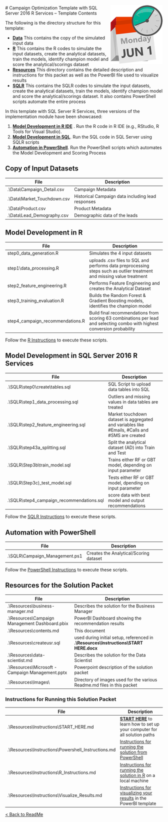 <img src="Images/management.png" align="right">
# Campaign Optimization Template with SQL Server 2016 R Services – Template Contents

The following is the directory structure for this template:

- [**Data**](#copy-of-input-datasets)  This contains the copy of the simulated input data
- [**R**](#model-development-in-r)  This contains the R codes to simulate the input datasets, create the analytical datasets, train the models, identify champion model and score the analytical/scorings dataset
- [**Resources**](#resources-for-the-solution-packet) This directory contains the detailed description and instructions for this packet as well as the PowerBI file used to visualize results
- [**SQLR**](#model-development-in-sql-server-2016-r-services) This contains the SQLR codes to simulate the input datasets, create the analytical datasets, train the models, identify champion model and score the analytical/scorings dataset. It also contains PowerShell scripts automate the entire process

In this template with SQL Server R Services, three versions of the implementation module have been showcased:

1. [**Model Development in R IDE**](#model-development-in-r)  . Run the R code in R IDE (e.g., RStudio, R Tools for Visual Studio).
2. [**Model Development in SQL**](#model-development-in-sql-server-2016-r-services). Run the SQL code in SQL Server using SQLR scripts
3. [**Automation in PowerShell**](#automation-with-powershell). Run the PowerShell scripts which automates the Model Development and Scoring Process


## Copy of Input Datasets

| File | Description |
| --- | --- |
| .\Data\Campaign\_Detail.csv | Campaign Metadata |
| .\Data\Market\_Touchdown.csv | Historical Campaign data including lead responses |
| .\Data\Product.csv | Product Metadata |
| .\Data\Lead\_Demography.csv | Demographic data of the leads |

## Model Development in R

| File | Description |
| --- | --- |
| step0\_data\_generation.R | Simulates the 4 input datasets |
| step1\data\_processing.R | uploads .csv files to SQL and performs data preprocessing steps such as outlier treatment and missing value treatment  | 
| step2\_feature\_engineering.R | Performs Feature Engineering and creates the Analytical Dataset 
| step3\_training\_evaluation.R | Builds the Random Forest &amp; Gradient Boosting models, identifies the champion model | 
| step4\_campaign\_recommendations.R | Build final recommendations from scoring 63 combinations per lead and selecting combo with highest conversion probability  |


Follow the [R Instructions](Instructions/R_Instructions.md) to execute these scripts.


## Model Development in SQL Server 2016 R Services

| File | Description |
| --- | --- |
| .\SQLR\step0\create\tables.sql | SQL Script to upload data tables into SQL |
| .\SQLR\step1\_data\_processing.sql  | Outliers and missing values in data tables are treated |
| .\SQLR\step2\_feature\_engineering.sql | Market touchdown dataset is aggregated and variables like #Emails, #Calls and #SMS are created |
| .\SQLR\step43a\_splitting.sql | Split the analytical dataset (AD) into Train and Test |
| .\SQLR\Step3b\train\_model.sql | Trains either RF or GBT model, depending on input parameter |
| .\SQLR\Step3c)_test\_model.sql | Tests either RF or GBT model, dpending on input parameter |
| .\SQLR\step4\_campaign\_recommendations.sql | score data with best model and output recommendations |

Follow the [SQLR Instructions](Instructions/SQLR_Instructions.md) to execute these scripts.


## Automation with PowerShell
| File | Description |
| --- | --- |
| .\SQLR\Campaign_Management.ps1 | Creates the Analytical/Scoring dataset |


Follow the [PowerShell Instructions](Instructions/Powershell_Instructions.md) to execute these scripts.


## Resources for the Solution Packet
| File | Description |
| --- | --- |
| .\Resources\business-manager.md | Describes the solution for the Business Manager |
| .\Resources\Campaign Management Dashboard.pbix | PowerBI Dashboard showing the recommendation results |
| .\Resources\contents.md | This document |
| .\Resources\createusr.sql | used during initial setup, referenced in **.\Resources\Instructions\START HERE.docx** |
| .\Resources\data-scientist.md | Describes the solution for the Data Scientist |
| .\Resources\Microsoft - Campaign Management.pptx | Powerpoint description of the solution packet |
| .\Resources\Images\ | Directory of images used for the various Readme.md files in this packet |

###  Instructions for Running this Solution Packet
| File | Description |
| --- | --- |
| .\Resources\Instructions\START_HERE.md | **[START HERE](Instructions/START_HERE.md)** to learn how to set up your computer for all solution paths |
| .\Resources\Instructions\Powershell_Instructions.md | [Instructions for running the solution from PowerShell](Instructions/Powershell_Instructions.md) |
| .\Resources\Instructions\R_Instructions.md | [Instructions for running the solution in R](Instructions/R_Instructions.md) on a local machine |
| .\Resources\Instructions\Visualize_Results.md | [Instructions for visualizing your results](Instructions/Visualize_Results.md) in the PowerBI template |


[&lt; Back to ReadMe](../readme.md)